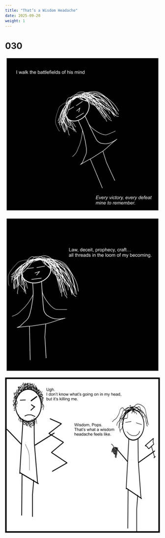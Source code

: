 ```yaml
---
title: "That’s a Wisdom Headache"
date: 2025-09-20
weight: 1
---
```


# 030

<img class = 'comic' src='/assets/cartoon/030/030-01.jpg'> <br />

<img class = 'comic' src='/assets/cartoon/030/030-02.jpg'> <br />

<img class = 'comic' src='/assets/cartoon/030/030-03.jpg'>


